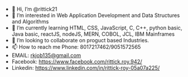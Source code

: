 - 👋 Hi, I’m @rittick21
- 👀 I’m interested in Web Application Development and Data Structures and Algorithms
- 🌱 I’m currently learning HTML, CSS, JavaScript, C, C++, python basic, Java basic, reactJS, nodeJS, MERN, COBOL, JCL, IBM Mainframes
- 💞️ I’m looking to collaborate on proguct based Industries.
- 📫 How to reach me Phone: 8017217462/9051572565
- EMAIL: rkjob135@gmail.com
- Facebook: https://www.facebook.com/rittick.roy.942/
- Linkedin: https://www.linkedin.com/in/rittick-roy-05a07a225/

<!---
rittick21/rittick21 is a ✨ special ✨ repository because its `README.md` (this file) appears on your GitHub profile.
You can click the Preview link to take a look at your changes.
--->
